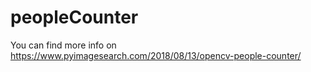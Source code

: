 # peopleCounter
You can find more info on  https://www.pyimagesearch.com/2018/08/13/opencv-people-counter/  

